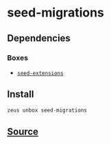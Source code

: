 
seed-migrations
====================







## Dependencies
### Boxes
* [`seed-extensions`](seed-extensions.md)




## Install
```bash
zeus unbox seed-migrations
```












## [Source](https://github.com/liquidapps-io/zeus-sdk/tree/master/boxes/groups/seeds/seed-migrations)